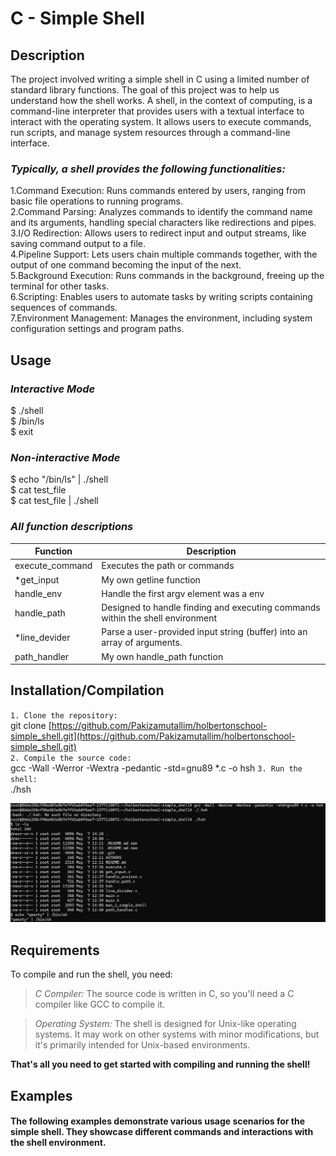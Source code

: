 # C - Simple Shell


## Description

The project involved writing a simple shell in C using a limited number of standard library functions.
The goal of this project was to help us understand how the shell works.
A shell, in the context of computing, is a command-line interpreter that provides users with a textual interface to interact with the operating system. It allows users to execute commands, run scripts, and manage system resources through a command-line interface.

### *Typically, a shell provides the following functionalities:*<br>
1.Command Execution: Runs commands entered by users, ranging from basic file operations to running programs.<br>
2.Command Parsing: Analyzes commands to identify the command name and its arguments, handling special characters like redirections and pipes.<br>
3.I/O Redirection: Allows users to redirect input and output streams, like saving command output to a file.<br>
4.Pipeline Support: Lets users chain multiple commands together, with the output of one command becoming the input of the next.<br>
5.Background Execution: Runs commands in the background, freeing up the terminal for other tasks.<br>
6.Scripting: Enables users to automate tasks by writing scripts containing sequences of commands.<br>
7.Environment Management: Manages the environment, including system configuration settings and program paths.<br>


## Usage

### *Interactive Mode*
$ ./shell <br>
$ /bin/ls <br>
$ exit <br>

### *Non-interactive Mode*
$ echo "/bin/ls" | ./shell <br>
$ cat test_file <br>
$ cat test_file | ./shell <br>


### *All function descriptions*

Function | Description
 ------------ | ------------- 
execute_command | Executes the path or commands 
*get_input | My own getline function
handle_env | Handle the first argv element was a env
handle_path | Designed to handle finding and executing commands within the shell environment
*line_devider | Parse a user-provided input string (buffer) into an array of arguments.
path_handler | My own handle_path function


## Installation/Compilation

`1. Clone the repository:` <br>
git clone [https://github.com/Pakizamutallim/holbertonschool-simple_shell.git](https://github.com/Pakizamutallim/holbertonschool-simple_shell.git) <br>
`2. Compile the source code:` <br>
gcc -Wall -Werror -Wextra -pedantic -std=gnu89 *.c -o hsh
`3. Run the shell:` <br>
./hsh
 
 ![bash screenshot](./bash.png)

## Requirements

To compile and run the shell, you need:
> *C Compiler:* The source code is written in C, so you'll need a C compiler like GCC to compile it.

> *Operating System:* The shell is designed for Unix-like operating systems. It may work on other systems with minor modifications, but it's primarily intended for Unix-based environments. <br>

**That's all you need to get started with compiling and running the shell!**

## Examples

#### The following examples demonstrate various usage scenarios for the simple shell. They showcase different commands and interactions with the shell environment.



